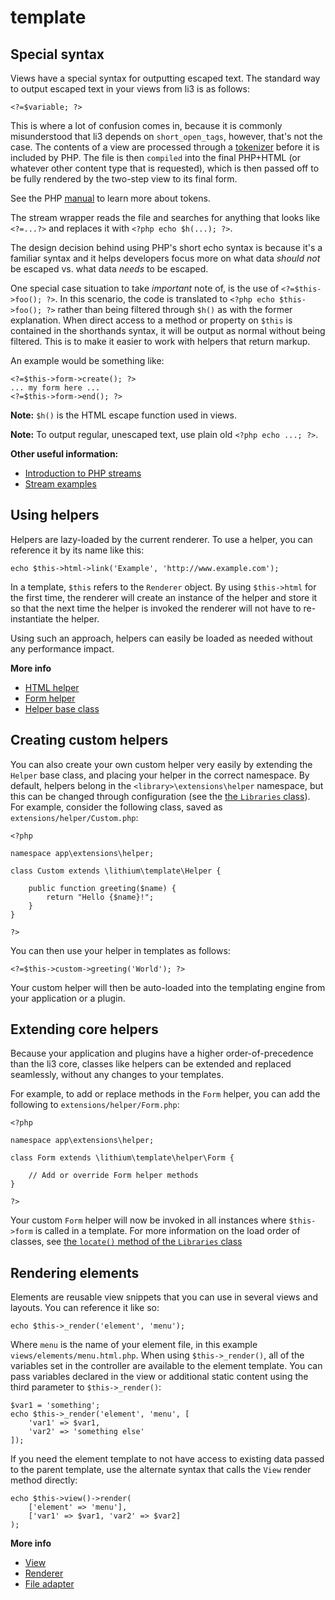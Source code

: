 # template

## Special syntax

Views have a special syntax for outputting escaped text. The standard way to
output escaped text in your views from li3 is as follows: 

```
<?=$variable; ?>
```

This is where a lot of confusion comes in, because it is commonly misunderstood
that li3 depends on `short_open_tags`, however, that's not the case. The
contents of a view are processed through a [tokenizer](template/view/Compiler) before
it is included by PHP. The file is then `compiled` into the final PHP+HTML (or whatever
other content type that is requested), which is then passed off to be fully rendered
by the two-step view to its final form.

See the PHP [manual](http://php.net/manual/en/book.tokenizer.php) to learn more about tokens.

The stream wrapper reads the file and searches for anything that looks like
`<?=...?>` and replaces it with `<?php echo $h(...); ?>`.

The design decision behind using PHP's short echo syntax is because it's a
familiar syntax and it helps developers focus more on what data _should not_ be
escaped vs. what data _needs_ to be escaped.

One special case situation to take _important_ note of, is the use of
`<?=$this->foo(); ?>`. In this scenario, the code is translated to
`<?php echo $this->foo(); ?>` rather than being filtered through `$h()` as with
the former explanation. When direct access to a method or property on `$this` is
contained in the shorthands syntax, it will be output as normal without being
filtered. This is to make it easier to work with helpers that return markup.

An example would be something like: 

```
<?=$this->form->create(); ?>
... my form here ...
<?=$this->form->end(); ?>
```

**Note:** `$h()` is the HTML escape function used in views.

**Note:** To output regular, unescaped text, use plain old `<?php echo ...; ?>`.

**Other useful information:**

 - [Introduction to PHP streams](http://www.php.net/intro.stream)
 - [Stream examples](http://www.php.net/stream.examples)

## Using helpers

Helpers are lazy-loaded by the current renderer. To use a helper, you can
reference it by its name like this: 
```
echo $this->html->link('Example', 'http://www.example.com');
```

In a template, `$this` refers to the `Renderer` object. By using `$this->html`
for the first time, the renderer will create an instance of the helper and store
it so that the next time the helper is invoked the renderer will not have to
re-instantiate the helper.

Using such an approach, helpers can easily be loaded as needed without any
performance impact.

**More info**

 - [HTML helper](template/helper/Html)
 - [Form helper](template/helper/Form)
 - [Helper base class](template/Helper)

## Creating custom helpers

You can also create your own custom helper very easily by extending the `Helper` base class, and
placing your helper in the correct namespace. By default, helpers belong in the
`<library>\extensions\helper` namespace, but this can be changed through configuration (see the
[the `Libraries` class](core/Libraries)). For example, consider the following class, saved as
`extensions/helper/Custom.php`:
```
<?php

namespace app\extensions\helper;

class Custom extends \lithium\template\Helper {

	public function greeting($name) {
		return "Hello {$name}!";
	}
}

?>
```

You can then use your helper in templates as follows:
```
<?=$this->custom->greeting('World'); ?>
```

Your custom helper will then be auto-loaded into the templating engine from your application or a
plugin.

## Extending core helpers

Because your application and plugins have a higher order-of-precedence than the li3 core,
classes like helpers can be extended and replaced seamlessly, without any changes to your templates.

For example, to add or replace methods in the `Form` helper, you can add the following to
`extensions/helper/Form.php`:

```
<?php

namespace app\extensions\helper;

class Form extends \lithium\template\helper\Form {

	// Add or override Form helper methods
}

?>
```

Your custom `Form` helper will now be invoked in all instances where `$this->form` is called in a
template. For more information on the load order of classes, see
[the `locate()` method of the `Libraries` class](core/Libraries::locate)

## Rendering elements

Elements are reusable view snippets that you can use in several views and layouts.
You can reference it like so:
```
echo $this->_render('element', 'menu');
```

Where `menu` is the name of your element file, in this example `views/elements/menu.html.php`.  When using `$this->_render()`, all of the variables set in the controller are available to the element template.  You can pass variables declared in the view or additional static content using the third parameter to `$this->_render()`:
```
$var1 = 'something';
echo $this->_render('element', 'menu', [
	'var1' => $var1,
	'var2' => 'something else'
]);
```

If you need the element template to not have access to existing data passed to the parent template, use the alternate syntax that calls the `View` render method directly:
```
echo $this->view()->render(
	['element' => 'menu'],
	['var1' => $var1, 'var2' => $var2]
);
```

**More info**

 - [View](template/View)
 - [Renderer](template/view/Renderer)
 - [File adapter](template/view/adapter/File)
